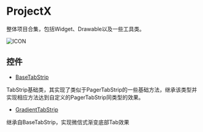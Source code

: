 # ProjectX
  整体项目合集，包括Widget、Drawable以及一些工具类。
  
![ICON](https://github.com/AlexMofer/ProjectX/blob/master/ProjectX.png)
  
## 控件
- [BaseTabStrip](https://github.com/AlexMofer/ProjectX/tree/master/basetabstrip)

TabStrip基础类，其实现了类似于PagerTabStrip的一些基础方法，继承该类型并实现相应方法达到自定义的PagerTabStrip同类型的效果。

- [GradientTabStrip](https://github.com/AlexMofer/ProjectX/tree/master/gradienttabstrip)

继承自BaseTabStrip，实现微信式渐变底部Tab效果